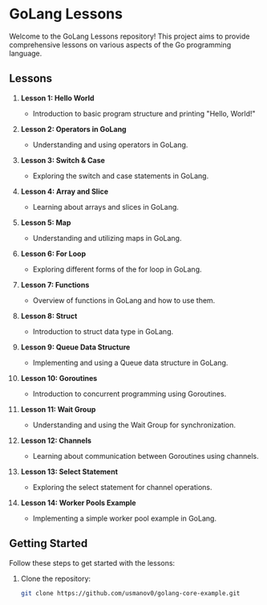 # GoLang Lessons

Welcome to the GoLang Lessons repository! This project aims to provide comprehensive lessons on various aspects of the Go programming language.

## Lessons

1. **Lesson 1: Hello World**
    - Introduction to basic program structure and printing "Hello, World!"

2. **Lesson 2: Operators in GoLang**
    - Understanding and using operators in GoLang.

3. **Lesson 3: Switch & Case**
    - Exploring the switch and case statements in GoLang.

4. **Lesson 4: Array and Slice**
    - Learning about arrays and slices in GoLang.

5. **Lesson 5: Map**
    - Understanding and utilizing maps in GoLang.

6. **Lesson 6: For Loop**
    - Exploring different forms of the for loop in GoLang.

7. **Lesson 7: Functions**
    - Overview of functions in GoLang and how to use them.

8. **Lesson 8: Struct**
    - Introduction to struct data type in GoLang.

9. **Lesson 9: Queue Data Structure**
    - Implementing and using a Queue data structure in GoLang.

10. **Lesson 10: Goroutines**
    - Introduction to concurrent programming using Goroutines.

11. **Lesson 11: Wait Group**
    - Understanding and using the Wait Group for synchronization.

12. **Lesson 12: Channels**
    - Learning about communication between Goroutines using channels.

13. **Lesson 13: Select Statement**
    - Exploring the select statement for channel operations.

14. **Lesson 14: Worker Pools Example**
    - Implementing a simple worker pool example in GoLang.

## Getting Started

Follow these steps to get started with the lessons:

1. Clone the repository:
   ```bash
   git clone https://github.com/usmanov0/golang-core-example.git
